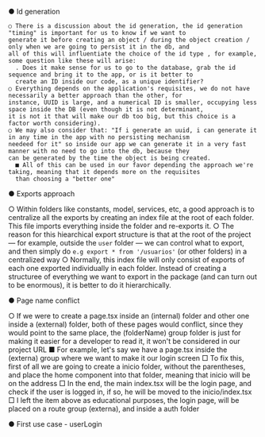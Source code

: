   ● Id generation

    ○ There is a discussion about the id generation, the id generation "timing" is important for us to know if we want to
    generate it before creating an object / during the object creation / only when we are going to persist it in the db, and
    all of this will influentiate the choice of the id type , for example, some question like these will arise: 
      . Does it make sense for us to go to the database, grab the id sequence and bring it to the app, or is it better to
      create an ID inside our code, as a unique identifier?
    ○ Everything depends on the application's requisites, we do not have necessarily a better approach than the other, for
    instance, UUID is large, and a numerical ID is smaller, occupying less space inside the DB (even though it is not determinant,
    it is not it that will make our db too big, but this choice is a factor worth considering).
    ○ We may also consider that: "If i generate an uuid, i can generate it in any time in the app with no persisting mechanism
    needeed for it" so inside our app we can generate it in a very fast manner with no need to go into the db, because they
    can be generated by the time the object is being created.
      ■ All of this can be used in our favor depending the approach we're taking, meaning that it depends more on the requisites
      than choosing a "better one"
    
● Exports approach

  ○ Within folders like constants, model, services, etc, a good approach is to centralize all the exports by creating
  an index file at the root of each folder. This file imports everything inside the folder and re-exports it.
  ○ The reason for this hiearchical export structure is that at the root of the project — for example, outside the `user`
  folder — we can control what to export, and then simply do `e.g export * from '/usuarios'` (or other folders) in a
  centralized way
  ○ Normally, this index file will only consist of exports of each one exported individually in each folder. Instead
  of creating a structuree of everything we want to export in the package (and can turn out to be enormous), it is
  better to do it hierarchically. 

● Page name conflict

  ○ If we were to create a page.tsx inside an (internal) folder and other one inside a (external) folder, both of these
  pages would conflict, since they would point to the same place, the (folderName) group folder is just for making it easier
  for a developer to read it, it won't be considered in our project URL
    ■ For example, let's say we have a page.tsx inside the (externa) group where we want to make it our login screen
      □ To fix this, first of all we are going to create a inicio folder, without the parentheses, and place the home
      component into that folder, meaning that inicio will be on the address
      □ In the end, the main index.tsx will be the login page, and check if the user is logged in, if so, he will be moved
      to the inicio/index.tsx
      □ I left the item above as educational purposes, the login page, will be placed on a route group (externa), and
      inside a auth folder
      

● First use case - userLogin 

  


     